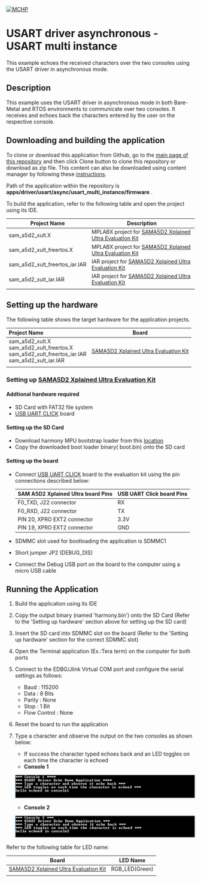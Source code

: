 [![MCHP](https://www.microchip.com/ResourcePackages/Microchip/assets/dist/images/logo.png)](https://www.microchip.com)

# USART driver asynchronous - USART multi instance

This example echoes the received characters over the two consoles using the USART driver in asynchronous mode.

## Description

This example uses the USART driver in asynchronous mode in both Bare-Metal and RTOS environments to communicate over two consoles. It receives and echoes back the characters entered by the user on the respective console.

## Downloading and building the application

To clone or download this application from Github, go to the [main page of this repository](https://github.com/Microchip-MPLAB-Harmony/core_apps_sam_a5d2) and then click Clone button to clone this repository or download as zip file.
This content can also be downloaded using content manager by following these [instructions](https://github.com/Microchip-MPLAB-Harmony/contentmanager/wiki).

Path of the application within the repository is **apps/driver/usart/async/usart_multi_instance/firmware** .

To build the application, refer to the following table and open the project using its IDE.

| Project Name      | Description                                    |
| ----------------- | ---------------------------------------------- |
| sam_a5d2_xult.X | MPLABX project for [SAMA5D2 Xplained Ultra Evaluation Kit](https://www.microchip.com/DevelopmentTools/ProductDetails/ATSAMA5D2C-XULT) |
| sam_a5d2_xult_freertos.X | MPLABX project for [SAMA5D2 Xplained Ultra Evaluation Kit](https://www.microchip.com/DevelopmentTools/ProductDetails/ATSAMA5D2C-XULT) |
| sam_a5d2_xult_freertos_iar.IAR | IAR project for [SAMA5D2 Xplained Ultra Evaluation Kit](https://www.microchip.com/DevelopmentTools/ProductDetails/ATSAMA5D2C-XULT) |
| sam_a5d2_xult_iar.IAR | IAR project for [SAMA5D2 Xplained Ultra Evaluation Kit](https://www.microchip.com/DevelopmentTools/ProductDetails/ATSAMA5D2C-XULT) |
|||

## Setting up the hardware

The following table shows the target hardware for the application projects.

| Project Name| Board|
|:---------|:---------:|
| sam_a5d2_xult.X <br> sam_a5d2_xult_freertos.X <br> sam_a5d2_xult_freertos_iar.IAR <br> sam_a5d2_xult_iar.IAR | [SAMA5D2 Xplained Ultra Evaluation Kit](https://www.microchip.com/DevelopmentTools/ProductDetails/ATSAMA5D2C-XULT) |
|||

### Setting up [SAMA5D2 Xplained Ultra Evaluation Kit](https://www.microchip.com/DevelopmentTools/ProductDetails/ATSAMA5D2C-XULT)

#### Addtional hardware required

- SD Card with FAT32 file system
- [USB UART CLICK](https://www.mikroe.com/usb-uart-click) board

#### Setting up the SD Card

- Download harmony MPU bootstrap loader from this [location](https://github.com/Microchip-MPLAB-Harmony/at91bootstrap/blob/master/boot.bin)
- Copy the downloaded boot loader binary( boot.bin) onto the SD card

#### Setting up the board

- Connect [USB UART CLICK](https://www.mikroe.com/usb-uart-click) board to the evaluation kit using the pin connections described below:

    | SAM A5D2 Xplained Ultra board Pins | USB UART Click board Pins  |
    | ---------------------------------- | -------------------------- |
    | F0_TXD, J22 connector              | RX                         |
    | F0_RXD, J22 connector              | TX                         |
    | PIN 20, XPRO EXT2 connector        | 3.3V                       |
    | PIN 19, XPRO EXT2 connector        | GND                        |

- SDMMC slot used for bootloading the application is SDMMC1
- Short jumper JP2 (DEBUG_DIS)
- Connect the Debug USB port on the board to the computer using a micro USB cable

## Running the Application

1. Build the application using its IDE
2. Copy the output binary (named 'harmony.bin') onto the SD Card (Refer to the 'Setting up hardware' section above for setting up the SD card)
3. Insert the SD card into SDMMC slot on the board (Refer to the 'Setting up hardware' section for the correct SDMMC slot)
4. Open the Terminal application (Ex.:Tera term) on the computer for both ports
5. Connect to the EDBG/Jlink Virtual COM port and configure the serial settings as follows:
    - Baud : 115200
    - Data : 8 Bits
    - Parity : None
    - Stop : 1 Bit
    - Flow Control : None
6. Reset the board to run the application
7. Type a character and observe the output on the two consoles as shown below:
    - If success the character typed echoes back and an LED toggles on each time the character is echoed
    - **Console 1**

    ![output_async_usart_multi_instance_console_1](./images/output_async_usart_multi_instance_console_1.png)

    - **Console 2**

    ![output_async_usart_multi_instance_console_2](./images/output_async_usart_multi_instance_console_2.png)

Refer to the following table for LED name:

| Board | LED Name |
| ----- | -------- |
|  [SAMA5D2 Xplained Ultra Evaluation Kit](https://www.microchip.com/DevelopmentTools/ProductDetails/ATSAMA5D2C-XULT)  | RGB_LED(Green) |
|||
